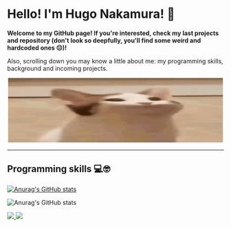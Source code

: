 # Hello! I'm Hugo Nakamura! 🤝

**Welcome to my GitHub page! If you're interested, check my last projects and repository (don't look so deepfully, you'll find some weird and hardcoded ones 😔)!**

Also, scrolling down you may know a little about me: my programming skills, background and incoming projects.

<p align="center">
    <img src="Images/cat.gif" width=500 height=150>
</p>

---

## Programming skills 💻🤓

[![Anurag's GitHub stats](https://github-readme-stats.vercel.app/api?username=anuraghazra)](https://github.com/anuraghazra/github-readme-stats)


![Anurag's GitHub stats](https://github-readme-stats.vercel.app/api?username=ikuyorih9&show_icons=true&theme=tokyonight&border_radius=55)

<div>
<a href="https://github.com/ikuyorih9">
<img loading="lazy" height="180em" src="https://github-readme-stats.vercel.app/api/top-langs/?username=ikuyorih9&layout=compact&langs_count=7&theme=dracula"/>
<img loading="lazy" height="180em" src="https://github-readme-stats.vercel.app/api?username=ikuyorih9&show_icons=true&theme=dracula&include_all_commits=true&count_private=true"/>
</div>